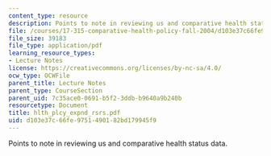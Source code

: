```yaml
---
content_type: resource
description: Points to note in reviewing us and comparative health status data.
file: /courses/17-315-comparative-health-policy-fall-2004/d103e37c66fe9751490182bd179945f9_hlth_plcy_expnd_rsrs.pdf
file_size: 39183
file_type: application/pdf
learning_resource_types:
- Lecture Notes
license: https://creativecommons.org/licenses/by-nc-sa/4.0/
ocw_type: OCWFile
parent_title: Lecture Notes
parent_type: CourseSection
parent_uid: 7c35ace0-0691-b5f2-3ddb-b9640a9b240b
resourcetype: Document
title: hlth_plcy_expnd_rsrs.pdf
uid: d103e37c-66fe-9751-4901-82bd179945f9
---
```

Points to note in reviewing us and comparative health status data.